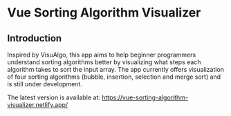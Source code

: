 # Vue Sorting Algorithm Visualizer

## Introduction
Inspired by VisuAlgo, this app aims to help beginner programmers understand sorting algorithms better by visualizing what steps each algorithm takes to sort the input array. The app currently offers visualization of four sorting algorithms (bubble, insertion, selection and merge sort) and is still under development.

The latest version is available at: https://vue-sorting-algorithm-visualizer.netlify.app/
